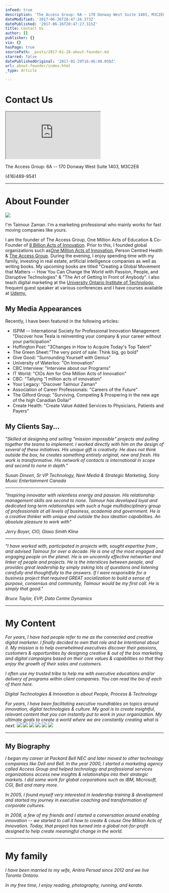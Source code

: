 ```yaml
---
inFeed: true
description: 'The Access Group: 6A – 170 Donway West Suite 1403, M3C2E8'
dateModified: '2017-06-26T20:47:26.373Z'
datePublished: '2017-06-26T20:47:27.315Z'
title: Contact Us
author: []
publisher: {}
via: {}
hasPage: true
sourcePath: _posts/2017-01-28-about-founder.md
starred: false
datePublishedOriginal: '2017-01-29T16:46:40.059Z'
url: about-founder/index.html
_type: Article

---
```

# Contact Us

<iframe src="https://the-grid.github.io/ed-location/?latitude=43.735389&amp;longitude=-79.348046&amp;zoom=16&amp;address=170%20The%20Donway%20W%2C%20Toronto%2C%20Ontario%20M3C%202G3%2C%20Canada" style=""></iframe>

The Access Group: 6A -- 170 Donway West Suite 1403, M3C2E8

(416)489-9541

---

# About Founder
![](https://the-grid-user-content.s3-us-west-2.amazonaws.com/cfeb3a74-489f-423b-836d-a816ab0aaf6f.jpg)

I'm Taimour Zaman. I'm a marketing professional who mainly works for fast moving companies like yours.

I am the founder of The Access Group, One Million Acts of Education & Co-Founder of [8 Billion Acts of Innovation][0]. Prior to this, I founded global organizations such as[One Million Acts of Innovation][1], Person Centred Health & [The Access Group][2]. During the evening, I enjoy spending time with my family, investing in real estate, artificial intelligence companies as well as writing books. My upcoming books are titled "Creating a Global Movement that Matters -- How You Can Change the World with Passion, People, and Disruptive Technologies" & "The Art of Getting In Front of Anybody". I also teach digital marketing at the [University Ontario Institute of Technology][3], frequent guest speaker at various conferences and I have courses available at [Udemy.][4]

## **My Media Appearances**

Recently, I have been featured in the following articles:

* ISPIM -- International Society for Professional Innovation Management: "Discover how Tesla is reinventing your company & your career without your participation"
* Huffington Post: "3Changes in How to Acquire Today's Top Talent"
* The Green Sheet:"The very point of sale: Think big, go bold"
* Give Good: "Surrounding Yourself with Genius"
* University of Waterloo: "On Innovation"
* CBC Interview: "Interview about our Programs"
* IT World: "CIOs Aim for One Million Acts of Innovation"
* CBC: "Tallying '1 million acts of innovation"
* Your Legacy: "Discover Taimour Zaman"
* Association of Career Professionals: "Careers of the Future"
* The Gilford Group: "Surviving, Competing & Prospering in the new age of the high Canadian Dollar"
* Create Health: "Create Value Added Services to Physicians, Patients and Payers"

## My Clients Say...

_"Skilled at designing and selling "mission impossible" projects and pulling together the teams to implement. I worked directly with him on the design of several of these initiatives. His unique gift is creativity. He does not think outside the box; he creates something entirely original, new and fresh. His work is transformative. His network of contacts is international in scope and second to none in depth."_

_Susan Dineen, Sr VP Technology, New Media & Strategic Marketing, Sony Music Entertainment Canada_

---

_"Inspiring innovator with relentless energy and passion. His relationship management skills are second to none. Taimour has developed loyal and dedicated long term relationships with such a huge multidisciplinary group of professionals at all levels of business, academia and government. He is a creative thinker with unique and outside the box ideation capabilities. An absolute pleasure to work with"_

_Jerry Boyer, CIO, Glaxo Smith Kline_

---

_"I have worked with, participated in projects with, sought expertise from , and advised Taimour for over a decade. He is one of the most engaged and engaging people on the planet. He is an uncannily effective networker and linker of people and projects. He is the interstices between people, and provides great leadership by simply asking lots of questions and listening carefully and thoughtfully to the answers. If I were responsible for a business project that required GREAT socialization to build a sense of purpose, consensus and community, Taimour would be my first call. He is simply that good."_

_Bruce Taylor, EVP, Data Centre Dynamics_

---

# My Content

_For years, I have had people refer to me as the connected and creative digital marketer. I finally decided to own that role and be intentional about it. My mission is to help overwhelmed executives discover their passions, customers & opportunities by designing creative & out of the box marketing and digital campaigns based on their core values & capabilities so that they enjoy the growth of their sales and customers._

_I often use my trusted tribe to help me with executive educations and/or delivery of programs within client companies. You can read the bio of each of them here._

_Digital Technologies & Innovation is about People, Process & Technology_

_For years, I have been facilitating executive roundtables on topics around innovation, digital technologies & culture. My goal is to create insightful, relevant content that you can instantly put to work in your organization. My ultimate goals to create a world where we are constantly creating what is next._
![](https://the-grid-user-content.s3-us-west-2.amazonaws.com/c1d2c4e4-61d7-40fc-9825-6861fe037fca.jpg)
![](https://the-grid-user-content.s3-us-west-2.amazonaws.com/aa6dc848-deeb-44cc-a2eb-b14a70a70785.jpg)
![](https://the-grid-user-content.s3-us-west-2.amazonaws.com/c13b973e-ab85-4ef3-b6cc-2e2073240656.jpg)
![](https://the-grid-user-content.s3-us-west-2.amazonaws.com/da55595e-9f6f-4ce8-8872-adede0fc5ee8.jpg)
![](https://the-grid-user-content.s3-us-west-2.amazonaws.com/6fe69f06-d5fc-4f34-b95c-1ef2e5ca3c4e.jpg)
![](https://the-grid-user-content.s3-us-west-2.amazonaws.com/49996914-cb96-4546-8ea5-aa769b12faac.jpg)

---

## My Biography

_I began my career at Packard Bell NEC and later moved to other technology companies like Dell and Bell. In the year 2000, I started a marketing agency called Access Group and helped technology and professional services organizations access new insights & relationships into their strategic markets. I did some work for global corporations such as IBM, Microsoft, CGI, Bell and many more._

_In 2005, I found myself very interested in leadership training & development and started my journey in executive coaching and transformation of corporate cultures._

_In 2008, a few of my friends and I started a conversation around enabling innovation -- we started to call it how to create & cause One Million Acts of Innovation. Today, that project has turned into a global not-for-profit designed to help create meaningful change in the world._

---

# My family

_I have been married to my wife, Anitra Persad since 2012 and we live Toronto Ontario._

_In my free time, I enjoy reading, photography, running, and karate._

[0]: http://www.8billionactsofinnovation.com/
[1]: http://www.onemillionactsofinnovation.org/
[2]: http://www.access-group.ca/
[3]: http://mdc.uoit.ca/our_instructors/taimour-zaman.php
[4]: https://www.udemy.com/